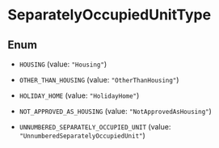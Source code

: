 

# SeparatelyOccupiedUnitType

## Enum


* `HOUSING` (value: `"Housing"`)

* `OTHER_THAN_HOUSING` (value: `"OtherThanHousing"`)

* `HOLIDAY_HOME` (value: `"HolidayHome"`)

* `NOT_APPROVED_AS_HOUSING` (value: `"NotApprovedAsHousing"`)

* `UNNUMBERED_SEPARATELY_OCCUPIED_UNIT` (value: `"UnnumberedSeparatelyOccupiedUnit"`)



